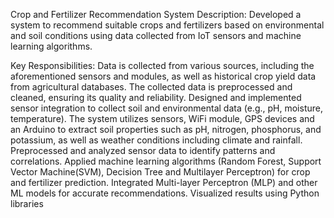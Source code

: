 Crop and Fertilizer Recommendation System
Description:
Developed a system to recommend suitable crops and fertilizers based on environmental and soil conditions using data collected from IoT sensors and machine learning algorithms.

Key Responsibilities:
Data is collected from various sources, including the aforementioned sensors and modules, as well as historical crop yield data from agricultural databases. The collected data is preprocessed and cleaned, ensuring its quality and reliability.
Designed and implemented sensor integration to collect soil and environmental data (e.g., pH, moisture, temperature).
The system utilizes sensors, WiFi module, GPS devices and an Arduino to extract soil properties such as pH, nitrogen, phosphorus, and potassium, as well as weather conditions including climate and rainfall.
Preprocessed and analyzed sensor data to identify patterns and correlations.
Applied machine learning algorithms (Random Forest, Support Vector Machine(SVM), Decision Tree and Multilayer Perceptron) for crop and fertilizer prediction.
Integrated Multi-layer Perceptron (MLP) and other ML models for accurate recommendations.
Visualized results using Python libraries
